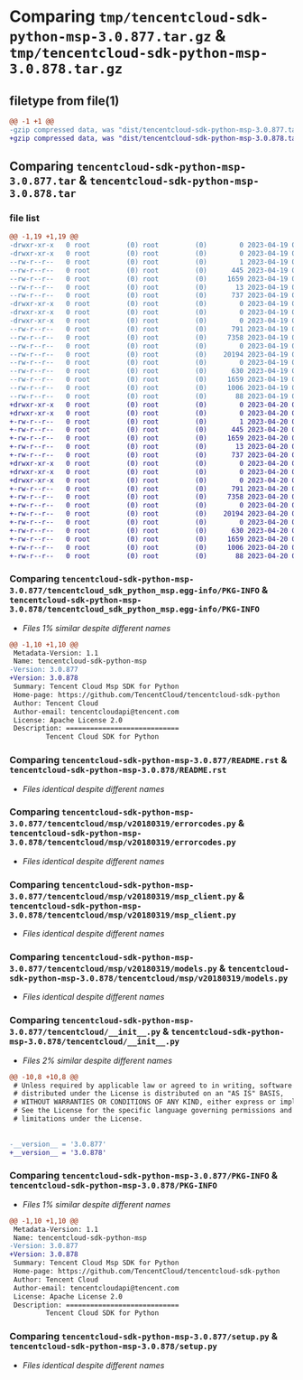 # Comparing `tmp/tencentcloud-sdk-python-msp-3.0.877.tar.gz` & `tmp/tencentcloud-sdk-python-msp-3.0.878.tar.gz`

## filetype from file(1)

```diff
@@ -1 +1 @@
-gzip compressed data, was "dist/tencentcloud-sdk-python-msp-3.0.877.tar", last modified: Wed Apr 19 09:24:56 2023, max compression
+gzip compressed data, was "dist/tencentcloud-sdk-python-msp-3.0.878.tar", last modified: Thu Apr 20 00:38:13 2023, max compression
```

## Comparing `tencentcloud-sdk-python-msp-3.0.877.tar` & `tencentcloud-sdk-python-msp-3.0.878.tar`

### file list

```diff
@@ -1,19 +1,19 @@
-drwxr-xr-x   0 root         (0) root         (0)        0 2023-04-19 09:24:56.000000 tencentcloud-sdk-python-msp-3.0.877/
-drwxr-xr-x   0 root         (0) root         (0)        0 2023-04-19 09:24:56.000000 tencentcloud-sdk-python-msp-3.0.877/tencentcloud_sdk_python_msp.egg-info/
--rw-r--r--   0 root         (0) root         (0)        1 2023-04-19 09:24:56.000000 tencentcloud-sdk-python-msp-3.0.877/tencentcloud_sdk_python_msp.egg-info/dependency_links.txt
--rw-r--r--   0 root         (0) root         (0)      445 2023-04-19 09:24:56.000000 tencentcloud-sdk-python-msp-3.0.877/tencentcloud_sdk_python_msp.egg-info/SOURCES.txt
--rw-r--r--   0 root         (0) root         (0)     1659 2023-04-19 09:24:56.000000 tencentcloud-sdk-python-msp-3.0.877/tencentcloud_sdk_python_msp.egg-info/PKG-INFO
--rw-r--r--   0 root         (0) root         (0)       13 2023-04-19 09:24:56.000000 tencentcloud-sdk-python-msp-3.0.877/tencentcloud_sdk_python_msp.egg-info/top_level.txt
--rw-r--r--   0 root         (0) root         (0)      737 2023-04-19 09:24:56.000000 tencentcloud-sdk-python-msp-3.0.877/README.rst
-drwxr-xr-x   0 root         (0) root         (0)        0 2023-04-19 09:24:56.000000 tencentcloud-sdk-python-msp-3.0.877/tencentcloud/
-drwxr-xr-x   0 root         (0) root         (0)        0 2023-04-19 09:24:56.000000 tencentcloud-sdk-python-msp-3.0.877/tencentcloud/msp/
-drwxr-xr-x   0 root         (0) root         (0)        0 2023-04-19 09:24:56.000000 tencentcloud-sdk-python-msp-3.0.877/tencentcloud/msp/v20180319/
--rw-r--r--   0 root         (0) root         (0)      791 2023-04-19 09:24:56.000000 tencentcloud-sdk-python-msp-3.0.877/tencentcloud/msp/v20180319/errorcodes.py
--rw-r--r--   0 root         (0) root         (0)     7358 2023-04-19 09:24:56.000000 tencentcloud-sdk-python-msp-3.0.877/tencentcloud/msp/v20180319/msp_client.py
--rw-r--r--   0 root         (0) root         (0)        0 2023-04-19 09:24:56.000000 tencentcloud-sdk-python-msp-3.0.877/tencentcloud/msp/v20180319/__init__.py
--rw-r--r--   0 root         (0) root         (0)    20194 2023-04-19 09:24:56.000000 tencentcloud-sdk-python-msp-3.0.877/tencentcloud/msp/v20180319/models.py
--rw-r--r--   0 root         (0) root         (0)        0 2023-04-19 09:24:56.000000 tencentcloud-sdk-python-msp-3.0.877/tencentcloud/msp/__init__.py
--rw-r--r--   0 root         (0) root         (0)      630 2023-04-19 09:24:56.000000 tencentcloud-sdk-python-msp-3.0.877/tencentcloud/__init__.py
--rw-r--r--   0 root         (0) root         (0)     1659 2023-04-19 09:24:56.000000 tencentcloud-sdk-python-msp-3.0.877/PKG-INFO
--rw-r--r--   0 root         (0) root         (0)     1006 2023-04-19 09:24:56.000000 tencentcloud-sdk-python-msp-3.0.877/setup.py
--rw-r--r--   0 root         (0) root         (0)       88 2023-04-19 09:24:56.000000 tencentcloud-sdk-python-msp-3.0.877/setup.cfg
+drwxr-xr-x   0 root         (0) root         (0)        0 2023-04-20 00:38:13.000000 tencentcloud-sdk-python-msp-3.0.878/
+drwxr-xr-x   0 root         (0) root         (0)        0 2023-04-20 00:38:13.000000 tencentcloud-sdk-python-msp-3.0.878/tencentcloud_sdk_python_msp.egg-info/
+-rw-r--r--   0 root         (0) root         (0)        1 2023-04-20 00:38:13.000000 tencentcloud-sdk-python-msp-3.0.878/tencentcloud_sdk_python_msp.egg-info/dependency_links.txt
+-rw-r--r--   0 root         (0) root         (0)      445 2023-04-20 00:38:13.000000 tencentcloud-sdk-python-msp-3.0.878/tencentcloud_sdk_python_msp.egg-info/SOURCES.txt
+-rw-r--r--   0 root         (0) root         (0)     1659 2023-04-20 00:38:13.000000 tencentcloud-sdk-python-msp-3.0.878/tencentcloud_sdk_python_msp.egg-info/PKG-INFO
+-rw-r--r--   0 root         (0) root         (0)       13 2023-04-20 00:38:13.000000 tencentcloud-sdk-python-msp-3.0.878/tencentcloud_sdk_python_msp.egg-info/top_level.txt
+-rw-r--r--   0 root         (0) root         (0)      737 2023-04-20 00:38:13.000000 tencentcloud-sdk-python-msp-3.0.878/README.rst
+drwxr-xr-x   0 root         (0) root         (0)        0 2023-04-20 00:38:13.000000 tencentcloud-sdk-python-msp-3.0.878/tencentcloud/
+drwxr-xr-x   0 root         (0) root         (0)        0 2023-04-20 00:38:13.000000 tencentcloud-sdk-python-msp-3.0.878/tencentcloud/msp/
+drwxr-xr-x   0 root         (0) root         (0)        0 2023-04-20 00:38:13.000000 tencentcloud-sdk-python-msp-3.0.878/tencentcloud/msp/v20180319/
+-rw-r--r--   0 root         (0) root         (0)      791 2023-04-20 00:38:13.000000 tencentcloud-sdk-python-msp-3.0.878/tencentcloud/msp/v20180319/errorcodes.py
+-rw-r--r--   0 root         (0) root         (0)     7358 2023-04-20 00:38:13.000000 tencentcloud-sdk-python-msp-3.0.878/tencentcloud/msp/v20180319/msp_client.py
+-rw-r--r--   0 root         (0) root         (0)        0 2023-04-20 00:38:13.000000 tencentcloud-sdk-python-msp-3.0.878/tencentcloud/msp/v20180319/__init__.py
+-rw-r--r--   0 root         (0) root         (0)    20194 2023-04-20 00:38:13.000000 tencentcloud-sdk-python-msp-3.0.878/tencentcloud/msp/v20180319/models.py
+-rw-r--r--   0 root         (0) root         (0)        0 2023-04-20 00:38:13.000000 tencentcloud-sdk-python-msp-3.0.878/tencentcloud/msp/__init__.py
+-rw-r--r--   0 root         (0) root         (0)      630 2023-04-20 00:38:13.000000 tencentcloud-sdk-python-msp-3.0.878/tencentcloud/__init__.py
+-rw-r--r--   0 root         (0) root         (0)     1659 2023-04-20 00:38:13.000000 tencentcloud-sdk-python-msp-3.0.878/PKG-INFO
+-rw-r--r--   0 root         (0) root         (0)     1006 2023-04-20 00:38:13.000000 tencentcloud-sdk-python-msp-3.0.878/setup.py
+-rw-r--r--   0 root         (0) root         (0)       88 2023-04-20 00:38:13.000000 tencentcloud-sdk-python-msp-3.0.878/setup.cfg
```

### Comparing `tencentcloud-sdk-python-msp-3.0.877/tencentcloud_sdk_python_msp.egg-info/PKG-INFO` & `tencentcloud-sdk-python-msp-3.0.878/tencentcloud_sdk_python_msp.egg-info/PKG-INFO`

 * *Files 1% similar despite different names*

```diff
@@ -1,10 +1,10 @@
 Metadata-Version: 1.1
 Name: tencentcloud-sdk-python-msp
-Version: 3.0.877
+Version: 3.0.878
 Summary: Tencent Cloud Msp SDK for Python
 Home-page: https://github.com/TencentCloud/tencentcloud-sdk-python
 Author: Tencent Cloud
 Author-email: tencentcloudapi@tencent.com
 License: Apache License 2.0
 Description: ============================
         Tencent Cloud SDK for Python
```

### Comparing `tencentcloud-sdk-python-msp-3.0.877/README.rst` & `tencentcloud-sdk-python-msp-3.0.878/README.rst`

 * *Files identical despite different names*

### Comparing `tencentcloud-sdk-python-msp-3.0.877/tencentcloud/msp/v20180319/errorcodes.py` & `tencentcloud-sdk-python-msp-3.0.878/tencentcloud/msp/v20180319/errorcodes.py`

 * *Files identical despite different names*

### Comparing `tencentcloud-sdk-python-msp-3.0.877/tencentcloud/msp/v20180319/msp_client.py` & `tencentcloud-sdk-python-msp-3.0.878/tencentcloud/msp/v20180319/msp_client.py`

 * *Files identical despite different names*

### Comparing `tencentcloud-sdk-python-msp-3.0.877/tencentcloud/msp/v20180319/models.py` & `tencentcloud-sdk-python-msp-3.0.878/tencentcloud/msp/v20180319/models.py`

 * *Files identical despite different names*

### Comparing `tencentcloud-sdk-python-msp-3.0.877/tencentcloud/__init__.py` & `tencentcloud-sdk-python-msp-3.0.878/tencentcloud/__init__.py`

 * *Files 2% similar despite different names*

```diff
@@ -10,8 +10,8 @@
 # Unless required by applicable law or agreed to in writing, software
 # distributed under the License is distributed on an "AS IS" BASIS,
 # WITHOUT WARRANTIES OR CONDITIONS OF ANY KIND, either express or implied.
 # See the License for the specific language governing permissions and
 # limitations under the License.
 
 
-__version__ = '3.0.877'
+__version__ = '3.0.878'
```

### Comparing `tencentcloud-sdk-python-msp-3.0.877/PKG-INFO` & `tencentcloud-sdk-python-msp-3.0.878/PKG-INFO`

 * *Files 1% similar despite different names*

```diff
@@ -1,10 +1,10 @@
 Metadata-Version: 1.1
 Name: tencentcloud-sdk-python-msp
-Version: 3.0.877
+Version: 3.0.878
 Summary: Tencent Cloud Msp SDK for Python
 Home-page: https://github.com/TencentCloud/tencentcloud-sdk-python
 Author: Tencent Cloud
 Author-email: tencentcloudapi@tencent.com
 License: Apache License 2.0
 Description: ============================
         Tencent Cloud SDK for Python
```

### Comparing `tencentcloud-sdk-python-msp-3.0.877/setup.py` & `tencentcloud-sdk-python-msp-3.0.878/setup.py`

 * *Files identical despite different names*


